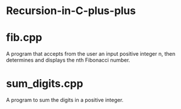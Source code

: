 # Recursion-in-C-plus-plus

# fib.cpp
A program that accepts from the user an input positive integer n, then determines and displays the nth Fibonacci number.

# sum_digits.cpp
A program to sum the digits in a positive integer.
